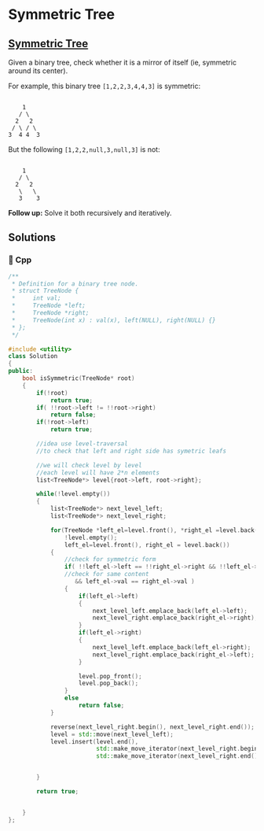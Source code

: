 # Symmetric Tree

## [Symmetric Tree](https://leetcode.com/problems/symmetric-tree)

Given a binary tree, check whether it is a mirror of itself \(ie, symmetric around its center\).

For example, this binary tree `[1,2,2,3,4,4,3]` is symmetric:

```text

    1
   / \
  2   2
 / \ / \
3  4 4  3
```

But the following `[1,2,2,null,3,null,3]` is not:

```text

    1
   / \
  2   2
   \   \
   3    3
```

**Follow up:** Solve it both recursively and iteratively.

## Solutions

### 🧠 Cpp

```cpp
/**
 * Definition for a binary tree node.
 * struct TreeNode {
 *     int val;
 *     TreeNode *left;
 *     TreeNode *right;
 *     TreeNode(int x) : val(x), left(NULL), right(NULL) {}
 * };
 */

#include <utility>
class Solution
{
public:
    bool isSymmetric(TreeNode* root)
    {
        if(!root)
            return true;
        if( !!root->left != !!root->right)
            return false;
        if(!root->left)
            return true;

        //idea use level-traversal 
        //to check that left and right side has symetric leafs

        //we will check level by level
        //each level will have 2*n elements
        list<TreeNode*> level{root->left, root->right};

        while(!level.empty())
        {
            list<TreeNode*> next_level_left;
            list<TreeNode*> next_level_right;

            for(TreeNode *left_el=level.front(), *right_el =level.back();
                !level.empty();
                left_el=level.front(), right_el = level.back())
            {
                //check for symmetric form
                if( !!left_el->left == !!right_el->right && !!left_el->right == !!right_el->left
                //check for same content
                   && left_el->val == right_el->val )
                {
                    if(left_el->left)
                    {
                        next_level_left.emplace_back(left_el->left);
                        next_level_right.emplace_back(right_el->right);
                    }
                    if(left_el->right)
                    {
                        next_level_left.emplace_back(left_el->right);
                        next_level_right.emplace_back(right_el->left);
                    }

                    level.pop_front();
                    level.pop_back();
                }
                else
                    return false;
            }

            reverse(next_level_right.begin(), next_level_right.end());
            level = std::move(next_level_left);
            level.insert(level.end(),
                         std::make_move_iterator(next_level_right.begin()),
                         std::make_move_iterator(next_level_right.end()));


        }

        return true;


    }
};
```

